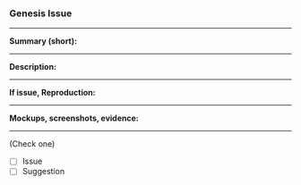 ### Genesis Issue
---

**Summary (short):**

---
**Description:**

---
**If issue, Reproduction:**

---
**Mockups, screenshots, evidence:**

---

(Check one)
- [ ] Issue
- [ ] Suggestion
